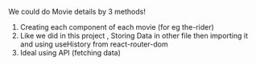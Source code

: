 We could do Movie details by 3 methods!

1. Creating each component of each movie (for eg the-rider)
2. Like we did in this project , Storing Data in other file then importing it and using useHistory from react-router-dom
3. Ideal using API (fetching data)
